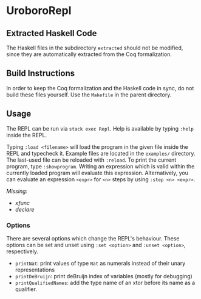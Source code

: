 # UroboroRepl

## Extracted Haskell Code
The Haskell files in the subdirectory `extracted` should not be modified, since they are automatically extracted from the Coq formalization.

## Build Instructions
In order to keep the Coq formalization and the Haskell code in sync, do not build these files yourself.
Use the `Makefile` in the parent directory.

## Usage
The REPL can be run via `stack exec Repl`.
Help is available by typing `:help` inside the REPL.

Typing `:load <filename>` will load the program in the given file inside the REPL and typecheck it.
Example files are located in the `examples/` directory.
The last-used file can be reloaded with `:reload`.
To print the current program, type `:showprogram`.
Writing an expression which is valid within the currently loaded program will evaluate this expression.
Alternatively, you can evaluate an expression `<expr>` for `<n>` steps by using `:step <n> <expr>`.

_Missing:_
 - _xfunc_
 - _declare_
 
 ### Options
 There are several options which change the REPL's behaviour.
 These options can be set and unset using `:set <option>` and `:unset <option>`, respectively.
  - `printNat`: print values of type `Nat` as numerals instead of their unary representations
  - `printDeBruijn`: print deBruijn index of variables (mostly for debugging)
  - `printQualifiedNames`: add the type name of an xtor before its name as a qualifier.

